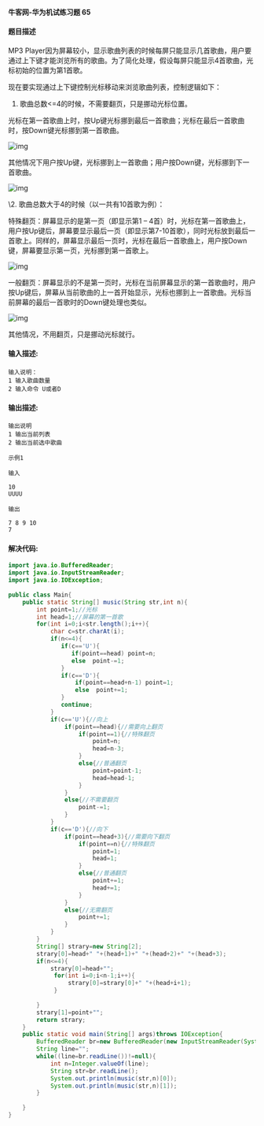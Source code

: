 #### 牛客网-华为机试练习题 65

#### 题目描述

MP3 Player因为屏幕较小，显示歌曲列表的时候每屏只能显示几首歌曲，用户要通过上下键才能浏览所有的歌曲。为了简化处理，假设每屏只能显示4首歌曲，光标初始的位置为第1首歌。

 

现在要实现通过上下键控制光标移动来浏览歌曲列表，控制逻辑如下：

1. 歌曲总数<=4的时候，不需要翻页，只是挪动光标位置。

光标在第一首歌曲上时，按Up键光标挪到最后一首歌曲；光标在最后一首歌曲时，按Down键光标挪到第一首歌曲。

![img](http://uploadfiles.nowcoder.com/images/20151225/60_1451044435725_D0096EC6C83575373E3A21D129FF8FEF)

其他情况下用户按Up键，光标挪到上一首歌曲；用户按Down键，光标挪到下一首歌曲。

![img](http://uploadfiles.nowcoder.com/images/20151225/60_1451044443725_032B2CC936860B03048302D991C3498F)

  \2. 歌曲总数大于4的时候（以一共有10首歌为例）：

 

特殊翻页：屏幕显示的是第一页（即显示第1 – 4首）时，光标在第一首歌曲上，用户按Up键后，屏幕要显示最后一页（即显示第7-10首歌），同时光标放到最后一首歌上。同样的，屏幕显示最后一页时，光标在最后一首歌曲上，用户按Down键，屏幕要显示第一页，光标挪到第一首歌上。

![img](http://uploadfiles.nowcoder.com/images/20151225/60_1451044452440_18E2999891374A475D0687CA9F989D83)

一般翻页：屏幕显示的不是第一页时，光标在当前屏幕显示的第一首歌曲时，用户按Up键后，屏幕从当前歌曲的上一首开始显示，光标也挪到上一首歌曲。光标当前屏幕的最后一首歌时的Down键处理也类似。

![img](http://uploadfiles.nowcoder.com/images/20151225/60_1451044460400_FE5DF232CAFA4C4E0F1A0294418E5660)

其他情况，不用翻页，只是挪动光标就行。

 

#### 输入描述:

```
输入说明：
1 输入歌曲数量
2 输入命令 U或者D
```

#### 输出描述:

```
输出说明
1 输出当前列表
2 输出当前选中歌曲

示例1

输入

10
UUUU

输出

7 8 9 10
7
```

#### 解决代码:

```java
import java.io.BufferedReader;
import java.io.InputStreamReader;
import java.io.IOException;
 
public class Main{
    public static String[] music(String str,int n){
        int point=1;//光标
        int head=1;//屏幕的第一首歌
        for(int i=0;i<str.length();i++){
            char c=str.charAt(i);
            if(n<=4){
               if(c=='U'){
                  if(point==head) point=n;
                  else  point-=1;
               }  
               if(c=='D'){
                   if(point==head+n-1) point=1;
                   else  point+=1;
               }
               continue;
            }
            if(c=='U'){//向上
                if(point==head){//需要向上翻页
                    if(point==1){//特殊翻页
                        point=n;
                        head=n-3;
                    }
                    else{//普通翻页
                        point=point-1;
                        head=head-1;
                    }
                }
                else{//不需要翻页
                    point-=1;
                }
            }
            if(c=='D'){//向下
                if(point==head+3){//需要向下翻页
                    if(point==n){//特殊翻页
                        point=1;
                        head=1;
                    }
                    else{//普通翻页
                        point+=1;
                        head+=1;
                    }
                }
                else{//无需翻页
                    point+=1;
                }
            }
        }
        String[] strary=new String[2];
        strary[0]=head+" "+(head+1)+" "+(head+2)+" "+(head+3);
        if(n<=4){
            strary[0]=head+"";
             for(int i=0;i<n-1;i++){
                 strary[0]=strary[0]+" "+(head+i+1);
             }
              
        }
        strary[1]=point+"";
        return strary;
    }
    public static void main(String[] args)throws IOException{
        BufferedReader br=new BufferedReader(new InputStreamReader(System.in));
        String line="";
        while((line=br.readLine())!=null){
            int n=Integer.valueOf(line);
            String str=br.readLine();
            System.out.println(music(str,n)[0]);
            System.out.println(music(str,n)[1]);
        }
         
    }
}

```

